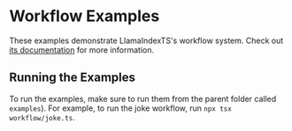 # Workflow Examples

These examples demonstrate LlamaIndexTS's workflow system. Check out [its documentation](https://ts.llamaindex.ai/modules/workflows) for more information.

## Running the Examples

To run the examples, make sure to run them from the parent folder called `examples`). For example, to run the joke workflow, run `npx tsx workflow/joke.ts`.
